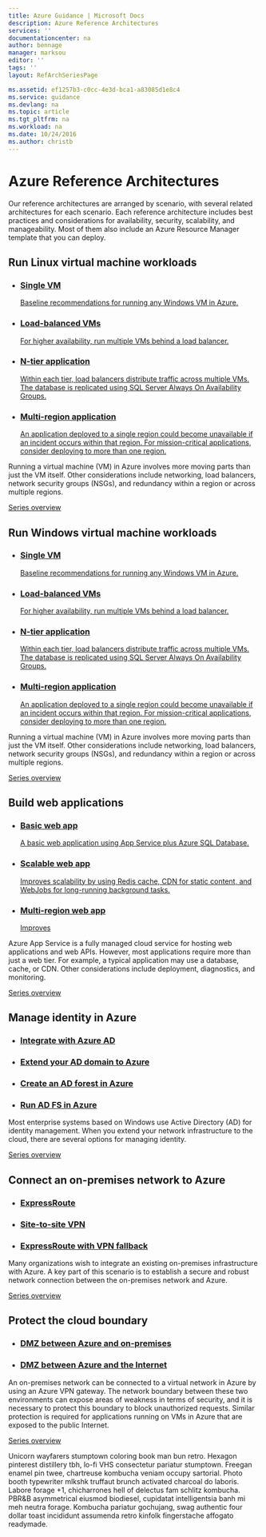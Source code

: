 ```yaml
---
title: Azure Guidance | Microsoft Docs
description: Azure Reference Architectures
services: ''
documentationcenter: na
author: bennage
manager: marksou
editor: ''
tags: ''
layout: RefArchSeriesPage

ms.assetid: ef1257b3-c0cc-4e3d-bca1-a83085d1e8c4
ms.service: guidance
ms.devlang: na
ms.topic: article
ms.tgt_pltfrm: na
ms.workload: na
ms.date: 10/24/2016
ms.author: christb
---
```

# Azure Reference Architectures

Our reference architectures are arranged by scenario, with several related architectures for each scenario.
Each reference architecture includes best practices and considerations for availability, security, scalability, and manageability. Most of them also include an Azure Resource Manager template that you can deploy.


<section class="series">
    <h2>Run Linux virtual machine workloads</h2>
    
    
    
    
    
<ul class="cardsC refArchPanel x4">
    <li>
        <a href="./virtual-machines-linux/single-vm.md">
            <div class="cardSize">
                <div class="cardPadding">
                    <div class="card">
                        <div class="cardImageOuter">
                            <div class="cardImage bgdAccent1 cardScaleImage" style="background-image: url('./virtual-machines-linux/images/single-vm.svg');">
                            </div>
                        </div>
                        <div class="cardText">
                            <h3>Single VM</h3>
                            <p>Baseline recommendations for running any Windows VM in Azure.</p>
                        </div>
                    </div>
                </div>
            </div>
        </a>
    </li>
    <li>
        <a href="./virtual-machines-linux/multi-vm.md">
            <div class="cardSize">
                <div class="cardPadding">
                    <div class="card">
                        <div class="cardImageOuter">
                            <div class="cardImage bgdAccent1 cardScaleImage" style="background-image: url('./virtual-machines-linux/images/multi-vm.svg');">
                            </div>
                        </div>
                        <div class="cardText">
                            <h3>Load-balanced VMs</h3>
                            <p>For higher availability, run multiple VMs behind a load balancer.</p>
                        </div>
                    </div>
                </div>
            </div>
        </a>
    </li>
    <li>
        <a href="./virtual-machines-linux/n-tier.md">
            <div class="cardSize">
                <div class="cardPadding">
                    <div class="card">
                        <div class="cardImageOuter">
                            <div class="cardImage bgdAccent1 cardScaleImage" style="background-image: url('./virtual-machines-linux/images/n-tier.svg');">
                            </div>
                        </div>
                        <div class="cardText">
                            <h3>N-tier application</h3>
                            <p>Within each tier, load balancers distribute traffic across multiple VMs. The database is replicated using SQL Server Always On Availability Groups.</p>
                        </div>
                    </div>
                </div>
            </div>
        </a>
    </li>
    <li>
        <a href="./virtual-machines-linux/multi-region-application.md">
            <div class="cardSize">
                <div class="cardPadding">
                    <div class="card">
                        <div class="cardImageOuter">
                            <div class="cardImage bgdAccent1 cardScaleImage" style="background-image: url('./virtual-machines-linux/images/multi-region-application.svg');">
                            </div>
                        </div>
                        <div class="cardText">
                            <h3>Multi-region application</h3>
                            <p>An application deployed to a single region could become unavailable if an incident occurs within that region. For mission-critical applications, consider deploying to more than one region.</p>
                        </div>
                    </div>
                </div>
            </div>
        </a>
    </li>
</ul>
    <p>Running a virtual machine (VM) in Azure involves more moving parts than just the VM itself. Other considerations include networking, load balancers, network security groups (NSGs), and redundancy within a region or across multiple regions.</p>
    <div class="links">
        <a href="virtual-machines-linux/" class="c-call-to-action c-glyph"><span>Series overview</span></a>
    </div>
</section>
<section class="series">
    <h2>Run Windows virtual machine workloads</h2>
    
    
    
    
    
<ul class="cardsC refArchPanel x4">
    <li>
        <a href="./virtual-machines-windows/single-vm.md">
            <div class="cardSize">
                <div class="cardPadding">
                    <div class="card">
                        <div class="cardImageOuter">
                            <div class="cardImage bgdAccent1 cardScaleImage" style="background-image: url('./virtual-machines-windows/images/single-vm.svg');">
                            </div>
                        </div>
                        <div class="cardText">
                            <h3>Single VM</h3>
                            <p>Baseline recommendations for running any Windows VM in Azure.</p>
                        </div>
                    </div>
                </div>
            </div>
        </a>
    </li>
    <li>
        <a href="./virtual-machines-windows/multi-vm.md">
            <div class="cardSize">
                <div class="cardPadding">
                    <div class="card">
                        <div class="cardImageOuter">
                            <div class="cardImage bgdAccent1 cardScaleImage" style="background-image: url('./virtual-machines-windows/images/multi-vm.svg');">
                            </div>
                        </div>
                        <div class="cardText">
                            <h3>Load-balanced VMs</h3>
                            <p>For higher availability, run multiple VMs behind a load balancer.</p>
                        </div>
                    </div>
                </div>
            </div>
        </a>
    </li>
    <li>
        <a href="./virtual-machines-windows/n-tier.md">
            <div class="cardSize">
                <div class="cardPadding">
                    <div class="card">
                        <div class="cardImageOuter">
                            <div class="cardImage bgdAccent1 cardScaleImage" style="background-image: url('./virtual-machines-windows/images/n-tier.svg');">
                            </div>
                        </div>
                        <div class="cardText">
                            <h3>N-tier application</h3>
                            <p>Within each tier, load balancers distribute traffic across multiple VMs. The database is replicated using SQL Server Always On Availability Groups.</p>
                        </div>
                    </div>
                </div>
            </div>
        </a>
    </li>
    <li>
        <a href="./virtual-machines-windows/multi-region-application.md">
            <div class="cardSize">
                <div class="cardPadding">
                    <div class="card">
                        <div class="cardImageOuter">
                            <div class="cardImage bgdAccent1 cardScaleImage" style="background-image: url('./virtual-machines-windows/images/multi-region-application.svg');">
                            </div>
                        </div>
                        <div class="cardText">
                            <h3>Multi-region application</h3>
                            <p>An application deployed to a single region could become unavailable if an incident occurs within that region. For mission-critical applications, consider deploying to more than one region.</p>
                        </div>
                    </div>
                </div>
            </div>
        </a>
    </li>
</ul>
    <p>Running a virtual machine (VM) in Azure involves more moving parts than just the VM itself. Other considerations include networking, load balancers, network security groups (NSGs), and redundancy within a region or across multiple regions.</p>
    <div class="links">
        <a href="virtual-machines-windows/" class="c-call-to-action c-glyph"><span>Series overview</span></a>
    </div>
</section>
<section class="series">
    <h2>Build web applications</h2>
    
    
    
    
    
<ul class="cardsC refArchPanel x4">
    <li>
        <a href="./app-service/basic-web-app.md">
            <div class="cardSize">
                <div class="cardPadding">
                    <div class="card">
                        <div class="cardImageOuter">
                            <div class="cardImage bgdAccent1 cardScaleImage" style="background-image: url('./app-service/images/basic-web-app.svg');">
                            </div>
                        </div>
                        <div class="cardText">
                            <h3>Basic web app</h3>
                            <p>A basic web application using App Service plus Azure SQL Database.</p>
                        </div>
                    </div>
                </div>
            </div>
        </a>
    </li>
    <li>
        <a href="./app-service/scalable-web-app.md">
            <div class="cardSize">
                <div class="cardPadding">
                    <div class="card">
                        <div class="cardImageOuter">
                            <div class="cardImage bgdAccent1 cardScaleImage" style="background-image: url('./app-service/images/scalable-web-app.svg');">
                            </div>
                        </div>
                        <div class="cardText">
                            <h3>Scalable web app</h3>
                            <p>Improves scalability by using Redis cache, CDN for static content, and WebJobs for long-running background tasks.</p>
                        </div>
                    </div>
                </div>
            </div>
        </a>
    </li>
    <li>
        <a href="./app-service/multi-region-web-app.md">
            <div class="cardSize">
                <div class="cardPadding">
                    <div class="card">
                        <div class="cardImageOuter">
                            <div class="cardImage bgdAccent1 cardScaleImage" style="background-image: url('./app-service/images/multi-region-web-app.svg');">
                            </div>
                        </div>
                        <div class="cardText">
                            <h3>Multi-region web app</h3>
                            <p>Improves</p>
                        </div>
                    </div>
                </div>
            </div>
        </a>
    </li>
</ul>
    <p>Azure App Service is a fully managed cloud service for hosting web applications and web APIs. However, most applications require more than just a web tier. For example, a typical application may use a database, cache, or CDN. Other considerations include deployment, diagnostics, and monitoring.</p>
    <div class="links">
        <a href="app-service/" class="c-call-to-action c-glyph"><span>Series overview</span></a>
    </div>
</section>
<section class="series">
    <h2>Manage identity in Azure</h2>
    
    
    
    
    
<ul class="cardsC refArchPanel x4">
    <li>
        <a href="./identity/azure-ad.md">
            <div class="cardSize">
                <div class="cardPadding">
                    <div class="card">
                        <div class="cardImageOuter">
                            <div class="cardImage bgdAccent1 cardScaleImage" style="background-image: url('./identity/images/azure-ad.svg');">
                            </div>
                        </div>
                        <div class="cardText">
                            <h3>Integrate with Azure AD</h3>
                            <p></p>
                        </div>
                    </div>
                </div>
            </div>
        </a>
    </li>
    <li>
        <a href="./identity/adds-extend-domain.md">
            <div class="cardSize">
                <div class="cardPadding">
                    <div class="card">
                        <div class="cardImageOuter">
                            <div class="cardImage bgdAccent1 cardScaleImage" style="background-image: url('./identity/images/adds-extend-domain.svg');">
                            </div>
                        </div>
                        <div class="cardText">
                            <h3>Extend your AD domain to Azure</h3>
                            <p></p>
                        </div>
                    </div>
                </div>
            </div>
        </a>
    </li>
    <li>
        <a href="./identity/adds-forest.md">
            <div class="cardSize">
                <div class="cardPadding">
                    <div class="card">
                        <div class="cardImageOuter">
                            <div class="cardImage bgdAccent1 cardScaleImage" style="background-image: url('./identity/images/adds-forest.svg');">
                            </div>
                        </div>
                        <div class="cardText">
                            <h3>Create an AD forest in Azure</h3>
                            <p></p>
                        </div>
                    </div>
                </div>
            </div>
        </a>
    </li>
    <li>
        <a href="./identity/adfs.md">
            <div class="cardSize">
                <div class="cardPadding">
                    <div class="card">
                        <div class="cardImageOuter">
                            <div class="cardImage bgdAccent1 cardScaleImage" style="background-image: url('./identity/images/adfs.svg');">
                            </div>
                        </div>
                        <div class="cardText">
                            <h3>Run AD FS in Azure</h3>
                            <p></p>
                        </div>
                    </div>
                </div>
            </div>
        </a>
    </li>
</ul>
    <p>Most enterprise systems based on Windows use Active Directory (AD) for identity management. When you extend your network infrastructure to the cloud, there are several options for managing identity.</p>
    <div class="links">
        <a href="identity/" class="c-call-to-action c-glyph"><span>Series overview</span></a>
    </div>
</section>
<section class="series">
    <h2>Connect an on-premises network to Azure</h2>
    
    
    
<ul class="cardsC refArchPanel x3">
    <li>
        <a href="./hybrid-networking/expressroute.md">
            <div class="cardSize">
                <div class="cardPadding">
                    <div class="card">
                        <div class="cardImageOuter">
                            <div class="cardImage bgdAccent1 cardScaleImage" style="background-image: url('./hybrid-networking/images/expressroute.svg');">
                            </div>
                        </div>
                        <div class="cardText">
                            <h3>ExpressRoute</h3>
                            <p></p>
                        </div>
                    </div>
                </div>
            </div>
        </a>
    </li>
    <li>
        <a href="./hybrid-networking/vpn.md">
            <div class="cardSize">
                <div class="cardPadding">
                    <div class="card">
                        <div class="cardImageOuter">
                            <div class="cardImage bgdAccent1 cardScaleImage" style="background-image: url('./hybrid-networking/images/vpn.svg');">
                            </div>
                        </div>
                        <div class="cardText">
                            <h3>Site-to-site VPN</h3>
                            <p></p>
                        </div>
                    </div>
                </div>
            </div>
        </a>
    </li>
    <li>
        <a href="./hybrid-networking/expressroute-vpn-failover.md">
            <div class="cardSize">
                <div class="cardPadding">
                    <div class="card">
                        <div class="cardImageOuter">
                            <div class="cardImage bgdAccent1 cardScaleImage" style="background-image: url('./hybrid-networking/images/expressroute-vpn-failover.svg');">
                            </div>
                        </div>
                        <div class="cardText">
                            <h3>ExpressRoute with VPN fallback</h3>
                            <p></p>
                        </div>
                    </div>
                </div>
            </div>
        </a>
    </li>
</ul>
    <p>Many organizations wish to integrate an existing on-premises infrastructure with Azure. A key part of this scenario is to establish a secure and robust network connection between the on-premises network and Azure.</p>
    <div class="links">
        <a href="hybrid-networking/" class="c-call-to-action c-glyph"><span>Series overview</span></a>
    </div>
</section>
<section class="series">
    <h2>Protect the cloud boundary</h2>
    
    
    
    
    
<ul class="cardsC refArchPanel x4">
    <li>
        <a href="./dmz/secure-vnet-dmz.md">
            <div class="cardSize">
                <div class="cardPadding">
                    <div class="card">
                        <div class="cardImageOuter">
                            <div class="cardImage bgdAccent1 cardScaleImage" style="background-image: url('./dmz/images/secure-vnet-dmz.svg');">
                            </div>
                        </div>
                        <div class="cardText">
                            <h3>DMZ between Azure and on-premises</h3>
                            <p></p>
                        </div>
                    </div>
                </div>
            </div>
        </a>
    </li>
    <li>
        <a href="./dmz/secure-vnet-hybrid.md">
            <div class="cardSize">
                <div class="cardPadding">
                    <div class="card">
                        <div class="cardImageOuter">
                            <div class="cardImage bgdAccent1 cardScaleImage" style="background-image: url('./dmz/images/secure-vnet-hybrid.svg');">
                            </div>
                        </div>
                        <div class="cardText">
                            <h3>DMZ between Azure and the Internet</h3>
                            <p></p>
                        </div>
                    </div>
                </div>
            </div>
        </a>
    </li>
</ul>
    <p>An on-premises network can be connected to a virtual network in Azure by using an Azure VPN gateway. The network boundary between these two environments can expose areas of weakness in terms of security, and it is necessary to protect this boundary to block unauthorized requests. Similar protection is required for applications running on VMs in Azure that are exposed to the public Internet.</p>
    <div class="links">
        <a href="dmz/" class="c-call-to-action c-glyph"><span>Series overview</span></a>
    </div>
</section>

Unicorn wayfarers stumptown coloring book man bun retro.  Hexagon pinterest distillery tbh, lo-fi VHS consectetur pariatur stumptown.  Freegan enamel pin twee, chartreuse kombucha veniam occupy sartorial.  Photo booth typewriter mlkshk truffaut brunch activated charcoal do laboris.  Labore forage +1, chicharrones hell of delectus fam schlitz kombucha.  PBR&amp;B asymmetrical eiusmod biodiesel, cupidatat  intelligentsia banh mi meh neutra forage.  Kombucha pariatur gochujang, swag authentic four dollar toast incididunt assumenda retro kinfolk fingerstache affogato readymade.